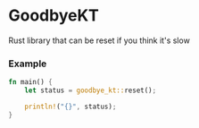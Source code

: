 # GoodbyeKT
Rust library that can be reset if you think it's slow


### Example
```rust
fn main() {
    let status = goodbye_kt::reset();

    println!("{}", status);
}
```